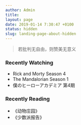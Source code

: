 ```yaml
---
author: Admin
title: 
layout: page
date: 2019-01-14 7:30:47 +0100
status: hidden
slug: landing-page-about-hidden
---
```



>若批判无自由，则赞美无意义

### Recently Watching

- Rick and Morty Season 4
- The Mandalorian Season 1
- 僕のヒーローアカデミア 第4期

### Recently Reading

- 《动物庄园》
- 《少数派报告》















